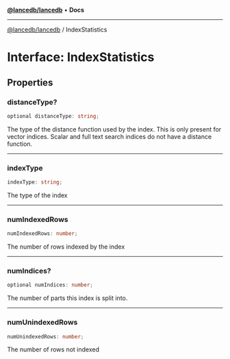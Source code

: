 [**@lancedb/lancedb**](../README.md) • **Docs**

***

[@lancedb/lancedb](../globals.md) / IndexStatistics

# Interface: IndexStatistics

## Properties

### distanceType?

```ts
optional distanceType: string;
```

The type of the distance function used by the index. This is only
present for vector indices. Scalar and full text search indices do
not have a distance function.

***

### indexType

```ts
indexType: string;
```

The type of the index

***

### numIndexedRows

```ts
numIndexedRows: number;
```

The number of rows indexed by the index

***

### numIndices?

```ts
optional numIndices: number;
```

The number of parts this index is split into.

***

### numUnindexedRows

```ts
numUnindexedRows: number;
```

The number of rows not indexed
